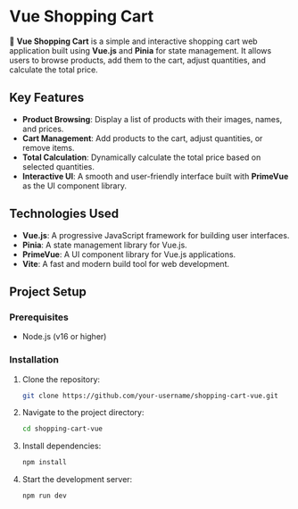 # Vue Shopping Cart

🚀 **Vue Shopping Cart** is a simple and interactive shopping cart web application built using **Vue.js** and **Pinia** for state management. It allows users to browse products, add them to the cart, adjust quantities, and calculate the total price.

## Key Features

- **Product Browsing**: Display a list of products with their images, names, and prices.
- **Cart Management**: Add products to the cart, adjust quantities, or remove items.
- **Total Calculation**: Dynamically calculate the total price based on selected quantities.
- **Interactive UI**: A smooth and user-friendly interface built with **PrimeVue** as the UI component library.

## Technologies Used

- **Vue.js**: A progressive JavaScript framework for building user interfaces.
- **Pinia**: A state management library for Vue.js.
- **PrimeVue**: A UI component library for Vue.js applications.
- **Vite**: A fast and modern build tool for web development.

## Project Setup

### Prerequisites

- Node.js (v16 or higher)

### Installation

1. Clone the repository:
   ```bash
   git clone https://github.com/your-username/shopping-cart-vue.git
   ```
2. Navigate to the project directory:
   ```bash
   cd shopping-cart-vue
   ```
3. Install dependencies:
   ```bash
   npm install
   ```
4. Start the development server:
   ```bash
   npm run dev
   ```